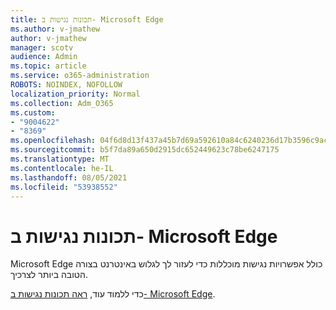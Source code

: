```yaml
---
title: תכונות נגישות ב- Microsoft Edge
ms.author: v-jmathew
author: v-jmathew
manager: scotv
audience: Admin
ms.topic: article
ms.service: o365-administration
ROBOTS: NOINDEX, NOFOLLOW
localization_priority: Normal
ms.collection: Adm_O365
ms.custom:
- "9004622"
- "8369"
ms.openlocfilehash: 04f6d8d13f437a45b7d69a592610a84c6240236d17b3596c9ac28dcd3c3cacc9
ms.sourcegitcommit: b5f7da89a650d2915dc652449623c78be6247175
ms.translationtype: MT
ms.contentlocale: he-IL
ms.lasthandoff: 08/05/2021
ms.locfileid: "53938552"
---
```

# <a name="accessibility-features-in-microsoft-edge"></a>תכונות נגישות ב- Microsoft Edge

Microsoft Edge כולל אפשרויות נגישות מוכללות כדי לעזור לך לגלוש באינטרנט בצורה הטובה ביותר לצרכיך.

כדי ללמוד עוד, [ראה תכונות נגישות ב- Microsoft Edge](https://go.microsoft.com/fwlink/?linkid=2153648).
